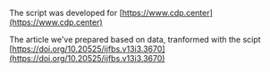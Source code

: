 The script was developed for [https://www.cdp.center](https://www.cdp.center)

The article we've prepared based on data, tranformed with the scipt [https://doi.org/10.20525/ijfbs.v13i3.3670](https://doi.org/10.20525/ijfbs.v13i3.3670)
